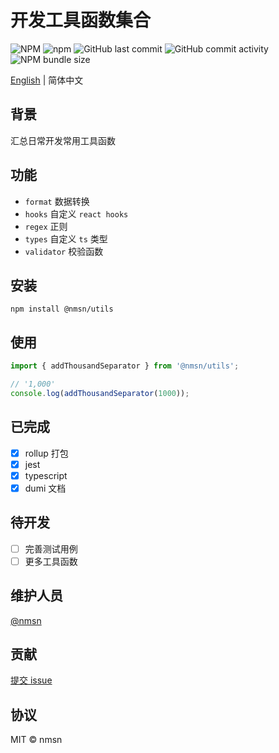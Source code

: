 # 开发工具函数集合

![NPM](https://img.shields.io/npm/l/@nmsn/utils)
![npm](https://img.shields.io/npm/v/@nmsn/utils)
![GitHub last commit](https://img.shields.io/github/last-commit/nmsn/utils)
![GitHub commit activity](https://img.shields.io/github/commit-activity/y/nmsn/utils)
![NPM bundle size](https://img.shields.io/bundlephobia/min/@nmsn/utils)

[English](./README.md) | 简体中文

## 背景

汇总日常开发常用工具函数

## 功能

- `format` 数据转换
- `hooks` 自定义 `react hooks`
- `regex` 正则
- `types` 自定义 `ts` 类型
- `validator` 校验函数

## 安装

```shell
npm install @nmsn/utils
```

## 使用

```ts
import { addThousandSeparator } from '@nmsn/utils';

// '1,000'
console.log(addThousandSeparator(1000));
```

## 已完成

- [x] rollup 打包
- [x] jest
- [x] typescript
- [x] dumi 文档

## 待开发

- [ ] 完善测试用例
- [ ] 更多工具函数

## 维护人员

[@nmsn](https://github.com/nmsn/utils)

## 贡献

[提交 issue](https://github.com/meolu/walle-web/issues/new)

## 协议
MIT © nmsn

